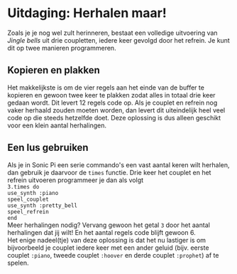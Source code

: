# Uitdaging: Herhalen maar!

Zoals je je nog wel zult herinneren, bestaat een volledige uitvoering van *Jingle bells* uit drie coupletten, iedere keer gevolgd door het refrein. Je kunt dit op twee manieren programmeren.

## Kopieren en plakken
Het makkelijkste is om de vier regels aan het einde van de buffer te kopieren en gewoon twee keer te plakken zodat alles in totaal drie keer gedaan wordt. Dit levert 12 regels code op. Als je couplet en refrein nog vaker herhaald zouden moeten worden, dan levert dit uiteindelijk heel veel code op die steeds hetzelfde doet. Deze oplossing is dus alleen geschikt voor een klein aantal herhalingen.

## Een lus gebruiken
Als je in Sonic Pi een serie commando's een vast aantal keren wilt herhalen, dan gebruik je daarvoor de `times` functie. Drie keer het couplet en het refrein uitvoeren programmeer je dan als volgt  
`3.times do`  
`use_synth :piano`  
`speel_couplet`  
`use_synth :pretty_bell`  
`speel_refrein`  
`end`  
Meer herhalingen nodig? Vervang gewoon het getal `3` door het aantal herhalingen dat jij wilt! En het aantal regels code blijft gewoon 6.  
Het enige nadeel(tje) van deze oplossing is dat het nu lastiger is om bijvoorbeeld je couplet iedere keer met een ander geluid (bijv. eerste couplet `:piano`, tweede couplet `:hoover` en derde couplet `:prophet`) af te spelen.
